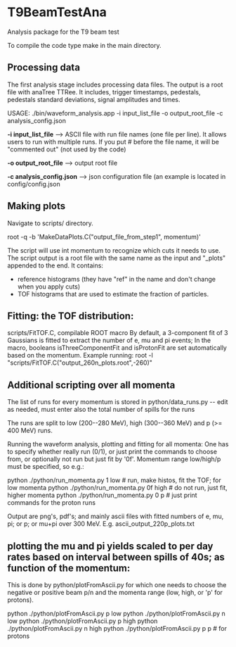 # T9BeamTestAna
Analysis package for the T9 beam test


To compile the code type make in the main directory.

## Processing data

The first analysis stage includes processing data files. The output is a root file with anaTree TTRee. It includes, trigger timestamps, pedestals, pedestals standard deviations, signal amplitudes and times.

USAGE: ./bin/waveform_analysis.app -i input_list_file -o output_root_file -c analysis_config.json

  **-i input_list_file**      --> ASCII file with run file names (one file per line). It allows users to run with multiple runs. If you put # before  the file name, it will be "commented out" (not used by the code)
  
  **-o output_root_file**     --> output root file
  
  **-c analysis_config.json** --> json configuration file (an example is located in config/config.json

## Making plots
Navigate to scripts/ directory. 

root -q -b 'MakeDataPlots.C("output_file_from_step1", momentum)'

The script will use int momentum to recognize which cuts it needs to use. The script output is a root file with the same name as the input and "_plots" appended to the end. It contains:
  - reference histograms (they have "ref" in the name and don't change when you apply cuts) 
  - TOF histograms that are used to estimate the fraction of particles.  

## Fitting: the TOF distribution:
scripts/FitTOF.C, compilable ROOT macro
By default, a 3-component fit of 3 Gaussians is fitted to extract the number of e, mu and pi events;
In the macro, booleans isThreeComponentFit and isProtonFit are set automatically based on the momentum.
Example running:
root -l "scripts/FitTOF.C(\"output_260n_plots.root\",-260)"


## Additional scripting over all momenta

The list of runs for every momentum is stored in python/data_runs.py
 -- edit as needed, must enter also the total number of spills for the runs

The runs are split to low (200--280 MeV), high (300--360 MeV) and p (>= 400 MeV) runs.

Running the waveform analysis, plotting and fitting for all momenta:
One has to specify whether really run (0/1), or just print the commands to choose from, or optionally not run but just fit by '0f'. Momentum range low/high/p must be specified, so e.g.:

python ./python/run_momenta.py 1 low     # run, make histos, fit the TOF; for low momenta
python ./python/run_momenta.py 0f high   # do not run, just fit, higher momenta
python ./python/run_momenta.py 0 p       # just print commands for the proton runs

Output are png's, pdf's; and mainly ascii files with fitted numbers of e, mu, pi; or p; or mu+pi over 300 MeV.
E.g. ascii_output_220p_plots.txt

## plotting the mu and pi yields scaled to per day rates based on interval between spills of 40s; as function of the momentum:
This is done by python/plotFromAscii.py for which one needs to choose the negative or positive beam p/n and the momenta range (low, high, or 'p' for protons).

python ./python/plotFromAscii.py p low
python ./python/plotFromAscii.py n low
python ./python/plotFromAscii.py p high
python ./python/plotFromAscii.py n high
python ./python/plotFromAscii.py p p # for protons

